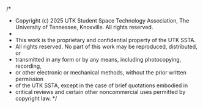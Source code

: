 /*
 * Copyright (c) 2025 UTK Student Space Technology Association, The University of Tennessee, Knoxville. All rights reserved.
 *
 * This work is the proprietary and confidential property of the UTK SSTA.
 * All rights reserved. No part of this work may be reproduced, distributed, or
 * transmitted in any form or by any means, including photocopying, recording,
 * or other electronic or mechanical methods, without the prior written permission
 * of the UTK SSTA, except in the case of brief quotations embodied in
 * critical reviews and certain other noncommercial uses permitted by copyright law.
 */
